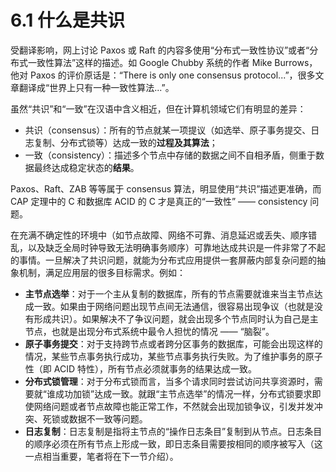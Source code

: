 # 6.1 什么是共识

受翻译影响，网上讨论 Paxos 或 Raft 的内容多使用“分布式一致性协议”或者“分布式一致性算法”这样的描述。如 Google Chubby 系统的作者 Mike Burrows，他对 Paxos 的评价原话是：“There is only one consensus protocol...”，很多文章翻译成“世界上只有一种一致性算法...”。

虽然“共识”和“一致”在汉语中含义相近，但在计算机领域它们有明显的差异：

- 共识（consensus）：所有的节点就某一项提议（如选举、原子事务提交、日志复制、分布式锁等）达成一致的**过程及其算法**；
- 一致（consistency）：描述多个节点中存储的数据之间不自相矛盾，侧重于数据最终达成稳定状态的**结果**。

Paxos、Raft、ZAB 等等属于 consensus 算法，明显使用“共识”描述更准确，而 CAP 定理中的 C 和数据库 ACID 的 C 才是真正的“一致性” —— consistency 问题。

在充满不确定性的环境中（如节点故障、网络不可靠、消息延迟或丢失、顺序错乱，以及缺乏全局时钟导致无法明确事务顺序）可靠地达成共识是一件非常了不起的事情。一旦解决了共识问题，就能为分布式应用提供一套屏蔽内部复杂问题的抽象机制，满足应用层的很多目标需求。例如：
- **主节点选举**：对于一个主从复制的数据库，所有的节点需要就谁来当主节点达成一致。如果由于网络问题出现节点间无法通信，很容易出现争议（也就是没有形成共识）。如果解决不了争议问题，就会出现多个节点同时认为自己是主节点，也就是出现分布式系统中最令人担忧的情况 —— “脑裂”。
- **原子事务提交**：对于支持跨节点或者跨分区事务的数据库，可能会出现这样的情况，某些节点事务执行成功，某些节点事务执行失败。为了维护事务的原子性（即 ACID 特性），所有节点必须就事务的结果达成一致。
- **分布式锁管理**：对于分布式锁而言，当多个请求同时尝试访问共享资源时，需要就“谁成功加锁”达成一致。就跟“主节点选举”的情况一样，分布式锁要求即使网络问题或者节点故障也能正常工作，不然就会出现加锁争议，引发并发冲突、死锁或数据不一致等问题。
- **日志复制**：日志复制是指将主节点的“操作日志条目”复制到从节点。日志条目的顺序必须在所有节点上形成一致，即日志条目需要按相同的顺序被写入（这一点相当重要，笔者将在下一节介绍）。


[^2]: Lamport 在分布式系统理论方面有非常多的成就，比如 Lamport 时钟、拜占庭将军问题、Paxos 算法等等。除了计算机领域之外，其他领域的无数科研工作者也要成天和 Lamport 开发的一套软件打交道，目前科研行业应用最广泛的论文排版系统 —— LaTeX (名字中的 La 就是指 Lamport)